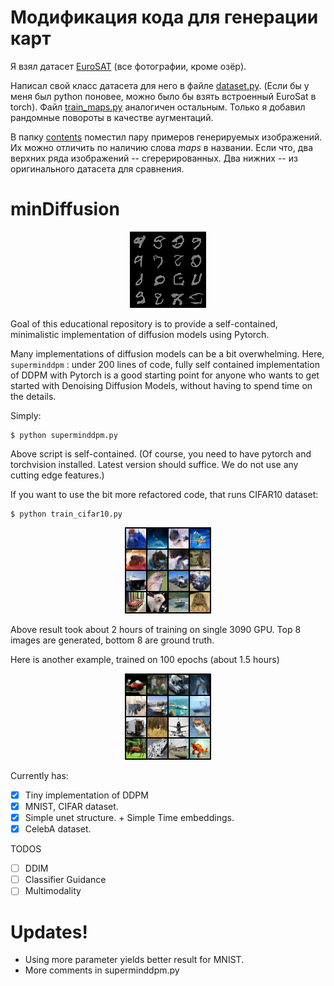 # Модификация кода для генерации карт

Я взял датасет [EuroSAT](https://www.kaggle.com/datasets/1f15fbfaff64d4fba50c4c333c8b07831e0deff5d980d214343d4fc4842758b4) (все фотографии, кроме озёр).

Написал свой класс датасета для него в файле [dataset.py](./dataset.py). (Если бы у меня был python поновее, можно было бы взять встроенный EuroSat в torch).
Файл [train_maps.py](./train_maps.py) аналогичен остальным. Только я добавил рандомные повороты в качестве аугментаций.

В папку [contents](./contents) поместил пару примеров генерируемых изображений. Их можно отличить по наличию слова _maps_ в названии. Если что, два верхних ряда изображений -- сгерерированных. Два нижних -- из оригинального датасета для сравнения. 


# minDiffusion

<!-- #region -->
<p align="center">
<img  src="contents/_ddpm_sample_19.png">
</p>

Goal of this educational repository is to provide a self-contained, minimalistic implementation of diffusion models using Pytorch.

Many implementations of diffusion models can be a bit overwhelming. Here, `superminddpm` : under 200 lines of code, fully self contained implementation of DDPM with Pytorch is a good starting point for anyone who wants to get started with Denoising Diffusion Models, without having to spend time on the details.

Simply:

```
$ python superminddpm.py
```

Above script is self-contained. (Of course, you need to have pytorch and torchvision installed. Latest version should suffice. We do not use any cutting edge features.)

If you want to use the bit more refactored code, that runs CIFAR10 dataset:

```
$ python train_cifar10.py
```

<!-- #region -->
<p align="center">
<img  src="contents/_ddpm_sample_cifar43.png">
</p>

Above result took about 2 hours of training on single 3090 GPU. Top 8 images are generated, bottom 8 are ground truth.

Here is another example, trained on 100 epochs (about 1.5 hours)

<p align="center">
<img  src="contents/_ddpm_sample_cifar100.png">
</p>

Currently has:

- [x] Tiny implementation of DDPM
- [x] MNIST, CIFAR dataset.
- [x] Simple unet structure. + Simple Time embeddings.
- [x] CelebA dataset.

TODOS

- [ ] DDIM
- [ ] Classifier Guidance
- [ ] Multimodality

# Updates!

- Using more parameter yields better result for MNIST.
- More comments in superminddpm.py
